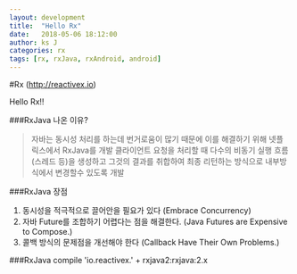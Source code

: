 ```yaml
---
layout: development
title:  "Hello Rx"
date:   2018-05-06 18:12:00
author: ks J
categories: rx
tags: [rx, rxJava, rxAndroid, android]
---
```

#Rx (http://reactivex.io)

Hello Rx!!

###RxJava 나온 이유?
> 자바는 동시성 처리를 하는데 번거로움이 많기 때문에 이를 해결하기 위해 
넷플릭스에서 RxJava를 개발 클라이언트 요청을 처리할 때 다수의 비동기 실행 흐름(스레드 등)을 생성하고 그것의 결과를 취합하여 최종 리턴하는 방식으로 
내부방식에서 변경할수 있도록 개발 

###RxJava 장점
1. 동시성을 적극적으로 끌어안을 필요가 있다 (Embrace Concurrency)
2. 자바 Future를 조합하기 어렵다는 점을 해결한다. (Java Futures are Expensive to Compose.)
3. 콜백 방식의 문제점을 개선해야 한다 (Callback Have Their Own Problems.)

###RxJava compile 
'io.reactivex.' + rxjava2:rxjava:2.x
